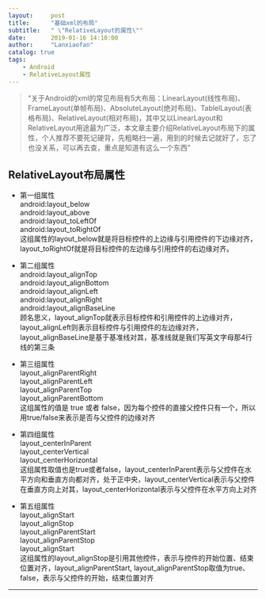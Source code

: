 ```yaml
---
layout:     post
title:      "基础xml的布局"
subtitle:   " \"RelativeLayout的属性\""
date:       2019-01-16 14:10:00
author:     "Lanxiaofan"
catalog: true
tags:
    - Android
    - RelativeLayout属性
---
```


> “关于Android的xml的常见布局有5大布局：LinearLayout(线性布局)、FrameLayout(单帧布局)、AbsoluteLayout(绝对布局)、TablelLayout(表格布局)、RelativeLayout(相对布局)，其中又以LinearLayout和RelativeLayout用途最为广泛，本文章主要介绍RelativeLayout布局下的属性，个人推荐不要死记硬背，先粗略扫一遍，用到的时候去记就好了，忘了也没关系，可以再去查，重点是知道有这么一个东西”


## RelativeLayout布局属性

* 第一组属性 <br> 
android:layout_below <br> 
android:layout_above <br>
android:layout_toLeftOf <br>
android:layout_toRightOf <br>
这组属性的layout_below就是将目标控件的上边缘与引用控件的下边缘对齐，layout_toRightOf就是将目标控件的左边缘与引用控件的右边缘对齐。 <br> 

* 第二组属性 <br> 
android:layout_alignTop <br>
android:layout_alignBottom <br>
android:layout_alignLeft <br>
android:layout_alignRight <br>
android:layout_alignBaseLine <br>
顾名思义，layout_alignTop就表示目标控件和引用控件的上边缘对齐，layout_alignLeft则表示目标控件与引用控件的左边缘对齐，layout_alignBaseLine是基于基准线对其，基准线就是我们写英文字母那4行线的第三条 <br> 

* 第三组属性 <br> 
layout_alignParentRight <br>
layout_alignParentLeft <br>
layout_alignParentTop <br>
layout_alignParentBottom <br>
这组属性的值是 true 或者 false，因为每个控件的直接父控件只有一个，所以用true/false来表示是否与父控件的边缘对齐 <br> 

* 第四组属性 <br> 
layout_centerInParent <br>
layout_centerVertical <br>
layout_centerHorizontal <br>
这组属性取值也是true或者false，layout_centerInParent表示与父控件在水平方向和垂直方向都对齐，处于正中央，layout_centerVertical表示与父控件在垂直方向上对其，layout_centerHorizontal表示与父控件在水平方向上对齐 <br>

* 第五组属性 <br> 
layout_alignStart <br>
layout_alignStop <br>
layout_alignParentStart <br>
layout_alignParentStop <br>
layout_alignStart <br>
这组属性的layout_alignStop是引用其他控件，表示与控件的开始位置、结束位置对齐，layout_alignParentStart, layout_alignParentStop取值为true、false，表示与父控件的开始，结束位置对齐




---



